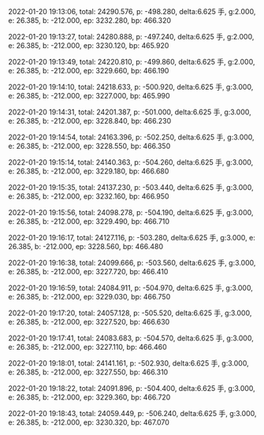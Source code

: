 2022-01-20 19:13:06, total: 24290.576, p: -498.280, delta:6.625 手, g:2.000, e: 26.385, b: -212.000, ep: 3232.280, bp: 466.320

2022-01-20 19:13:27, total: 24280.888, p: -497.240, delta:6.625 手, g:2.000, e: 26.385, b: -212.000, ep: 3230.120, bp: 465.920

2022-01-20 19:13:49, total: 24220.810, p: -499.860, delta:6.625 手, g:2.000, e: 26.385, b: -212.000, ep: 3229.660, bp: 466.190

2022-01-20 19:14:10, total: 24218.633, p: -500.920, delta:6.625 手, g:3.000, e: 26.385, b: -212.000, ep: 3227.000, bp: 465.990

2022-01-20 19:14:31, total: 24201.387, p: -501.000, delta:6.625 手, g:3.000, e: 26.385, b: -212.000, ep: 3228.840, bp: 466.230

2022-01-20 19:14:54, total: 24163.396, p: -502.250, delta:6.625 手, g:3.000, e: 26.385, b: -212.000, ep: 3228.550, bp: 466.350

2022-01-20 19:15:14, total: 24140.363, p: -504.260, delta:6.625 手, g:3.000, e: 26.385, b: -212.000, ep: 3229.180, bp: 466.680

2022-01-20 19:15:35, total: 24137.230, p: -503.440, delta:6.625 手, g:3.000, e: 26.385, b: -212.000, ep: 3232.160, bp: 466.950

2022-01-20 19:15:56, total: 24098.278, p: -504.190, delta:6.625 手, g:3.000, e: 26.385, b: -212.000, ep: 3229.490, bp: 466.710

2022-01-20 19:16:17, total: 24127.116, p: -503.280, delta:6.625 手, g:3.000, e: 26.385, b: -212.000, ep: 3228.560, bp: 466.480

2022-01-20 19:16:38, total: 24099.666, p: -503.560, delta:6.625 手, g:3.000, e: 26.385, b: -212.000, ep: 3227.720, bp: 466.410

2022-01-20 19:16:59, total: 24084.911, p: -504.970, delta:6.625 手, g:3.000, e: 26.385, b: -212.000, ep: 3229.030, bp: 466.750

2022-01-20 19:17:20, total: 24057.128, p: -505.520, delta:6.625 手, g:3.000, e: 26.385, b: -212.000, ep: 3227.520, bp: 466.630

2022-01-20 19:17:41, total: 24083.683, p: -504.570, delta:6.625 手, g:3.000, e: 26.385, b: -212.000, ep: 3227.110, bp: 466.460

2022-01-20 19:18:01, total: 24141.161, p: -502.930, delta:6.625 手, g:3.000, e: 26.385, b: -212.000, ep: 3227.550, bp: 466.310

2022-01-20 19:18:22, total: 24091.896, p: -504.400, delta:6.625 手, g:3.000, e: 26.385, b: -212.000, ep: 3229.360, bp: 466.720

2022-01-20 19:18:43, total: 24059.449, p: -506.240, delta:6.625 手, g:3.000, e: 26.385, b: -212.000, ep: 3230.320, bp: 467.070